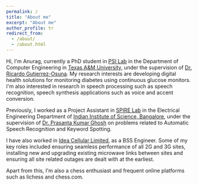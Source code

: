 ```yaml
---
permalink: /
title: "About me"
excerpt: "About me"
author_profile: tr
redirect_from: 
  - /about/
  - /about.html
---
```


Hi, I'm Anurag, currently a PhD student in [PSI Lab](https://psi.engr.tamu.edu/) in the Department of Computer Engineering in [Texas A&M University](https://www.tamu.edu/), under the supervision of [Dr. Ricardo Gutierrez-Osuna](https://psi.engr.tamu.edu/people/ricardo-gutierrez-osuna/). My research interests are developing digital health solutions for monitoring diabetes using continuous glucose monitors. I'm also interested in research in speech processing such as speech recognition, speech synthesis applications such as voice and accent conversion.  

Previously, I worked as a Project Assistant in [SPIRE Lab](http://spire.ee.iisc.ac.in/) in the Electrical Engineering Department of [Indian Institute of Science, Bangalore](http://iisc.ac.in/), under the supervision of [Dr. Prasanta Kumar Ghosh](http://www.ee.iisc.ac.in/people/faculty/prasantg/) on problems related to Automatic Speech Recognition and Keyword Spotting. 

I have also worked in [Idea Cellular Limited](http://www.ideacellular.com/), as a BSS Engineer. Some of my key roles included 
ensuring seamless performance of all 2G and 3G sites, installing new and upgrading existing microwave links between sites and ensuring all site related outages are dealt with at the earliest.

Apart from this, I'm also a chess enthusiast and frequent online platforms such as lichess and chess.com. 
